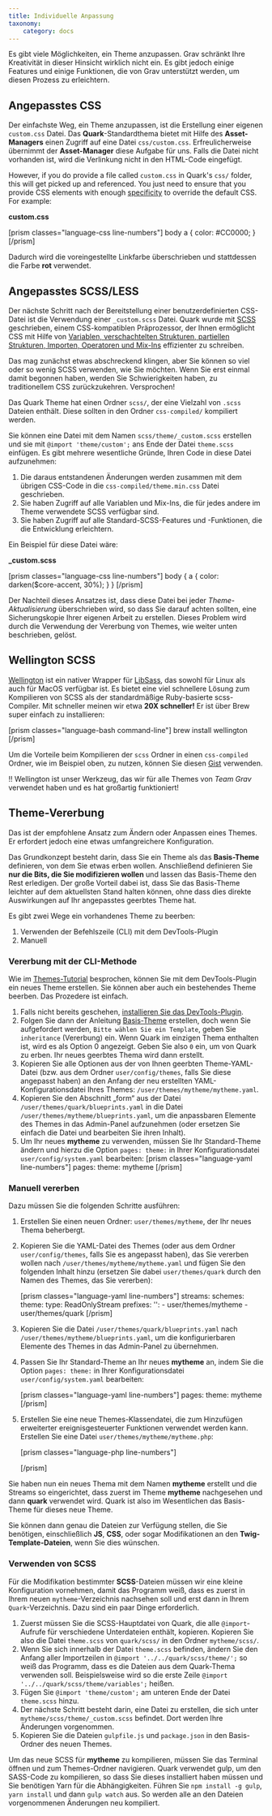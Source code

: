 ```yaml
---
title: Individuelle Anpassung
taxonomy:
    category: docs
---
```


Es gibt viele Möglichkeiten, ein Theme anzupassen. Grav schränkt Ihre Kreativität in dieser Hinsicht wirklich nicht ein. Es gibt jedoch einige Features und einige Funktionen, die von Grav unterstützt werden, um diesen Prozess zu erleichtern.

## Angepasstes CSS

Der einfachste Weg, ein Theme anzupassen, ist die Erstellung einer eigenen `custom.css` Datei. Das **Quark**-Standardthema bietet mit Hilfe des **Asset-Managers** einen Zugriff auf eine Datei `css/custom.css`. Erfreulicherweise übernimmt der **Asset-Manager** diese Aufgabe für uns. Falls die Datei nicht vorhanden ist, wird die Verlinkung nicht in den HTML-Code eingefügt.

However, if you do provide a file called `custom.css` in Quark's `css/` folder, this will get picked up and referenced. You just need to ensure that you provide CSS elements with enough [specificity](http://www.smashingmagazine.com/2007/07/27/css-specificity-things-you-should-know/) to override the default CSS. For example:

**custom.css**

[prism classes="language-css line-numbers"]
body a {
    color: #CC0000;
}
[/prism]

Dadurch wird die voreingestellte Linkfarbe überschrieben und stattdessen die Farbe **rot** verwendet.

## Angepasstes SCSS/LESS

Der nächste Schritt nach der Bereitstellung einer benutzerdefinierten CSS-Datei ist die Verwendung einer `_custom.scss` Datei. Quark wurde mit [SCSS](http://sass-lang.com/) geschrieben, einem CSS-kompatiblen Präprozessor, der Ihnen ermöglicht CSS mit Hilfe von [Variablen, verschachtelten Strukturen, partiellen Strukturen, Importen, Operatoren und Mix-Ins](http://sass-lang.com/guide) effizienter zu schreiben.

Das mag zunächst etwas abschreckend klingen, aber Sie können so viel oder so wenig SCSS verwenden, wie Sie möchten. Wenn Sie erst einmal damit begonnen haben, werden Sie Schwierigkeiten haben, zu traditionellem CSS zurückzukehren. Versprochen!

Das Quark Theme hat einen Ordner `scss/`, der eine Vielzahl von `.scss` Dateien enthält. Diese sollten in den Ordner `css-compiled/` kompiliert werden.

Sie können eine Datei mit dem Namen `scss/theme/_custom.scss` erstellen und sie mit `@import 'theme/custom';` ans Ende der Datei `theme.scss` einfügen. Es gibt mehrere wesentliche Gründe, Ihren Code in diese Datei aufzunehmen:

1. Die daraus entstandenen Änderungen werden zusammen mit dem übrigen CSS-Code in die `css-compiled/theme.min.css` Datei geschrieben.
2. Sie haben Zugriff auf alle Variablen und Mix-Ins, die für jedes andere im Theme verwendete SCSS verfügbar sind.
3. Sie haben Zugriff auf alle Standard-SCSS-Features und -Funktionen, die die Entwicklung erleichtern.

Ein Beispiel für diese Datei wäre:

**_custom.scss**

[prism classes="language-css line-numbers"]
body {
    a {
        color: darken($core-accent, 30%);
    }
}
[/prism]

Der Nachteil dieses Ansatzes ist, dass diese Datei bei jeder *Theme-Aktualisierung* überschrieben wird, so dass Sie darauf achten sollten, eine Sicherungskopie Ihrer eigenen Arbeit zu erstellen.  Dieses Problem wird durch die Verwendung der Vererbung von Themes, wie weiter unten beschrieben, gelöst.

## Wellington SCSS

[Wellington](https://github.com/wellington/wellington) ist ein nativer Wrapper für [LibSass](http://libsass.org/), das sowohl für Linux als auch für MacOS verfügbar ist. Es bietet eine viel schnellere Lösung zum Kompilieren von SCSS als der standardmäßige Ruby-basierte scss-Compiler. Mit schneller meinen wir etwa **20X schneller!** Er ist über Brew super einfach zu installieren:

[prism classes="language-bash command-line"]
brew install wellington
[/prism]

Um die Vorteile beim Kompilieren der `scss` Ordner in einen `css-compiled` Ordner, wie im Beispiel oben, zu nutzen, können Sie diesen [Gist](https://gist.github.com/rhukster/bcfe030e419028422d5e7cdc9b8f75a8) verwenden.

!! Wellington ist unser Werkzeug, das wir für alle Themes von _Team Grav_ verwendet haben und es hat großartig funktioniert!


## Theme-Vererbung

Das ist der empfohlene Ansatz zum Ändern oder Anpassen eines Themes. Er erfordert jedoch eine etwas umfangreichere Konfiguration.

Das Grundkonzept besteht darin, dass Sie ein Theme als das **Basis-Theme** definieren, von dem Sie etwas erben wollen. Anschließend definieren Sie **nur die Bits, die Sie modifizieren wollen** und lassen das Basis-Theme den Rest erledigen. Der große Vorteil dabei ist, dass Sie das Basis-Theme leichter auf dem aktuellsten Stand halten können, ohne dass dies direkte Auswirkungen auf Ihr angepasstes geerbtes Theme hat.

Es gibt zwei Wege ein vorhandenes Theme zu beerben:

1. Verwenden der Befehlszeile (CLI) mit dem DevTools-Plugin
2. Manuell

### Vererbung mit der CLI-Methode

Wie im [Themes-Tutorial](../theme-tutorial) besprochen, können Sie mit dem DevTools-Plugin ein neues Theme erstellen. Sie können aber auch ein bestehendes Theme beerben. Das Prozedere ist einfach.

1. Falls nicht bereits geschehen, [installieren Sie das DevTools-Plugin](../theme-tutorial#step-1-install-devtools-plugin).
2. Folgen Sie dann der Anleitung [Basis-Theme](../theme-tutorial#step-2-create-base-theme) erstellen, doch wenn Sie aufgefordert werden, `Bitte wählen Sie ein Template`, geben Sie `inheritance` (Vererbung) ein. Wenn Quark im einzigen Thema enthalten ist, wird es als Option 0 angezeigt. Geben Sie also `0` ein, um von Quark zu erben. Ihr neues geerbtes Thema wird dann erstellt.
3. Kopieren Sie alle Optionen aus der von Ihnen geerbten Theme-YAML-Datei (bzw. aus dem Ordner `user/config/themes`, falls Sie diese angepasst haben) an den Anfang der neu erstellten YAML-Konfigurationsdatei Ihres Themes: `/user/themes/mytheme/mytheme.yaml`.
4. Kopieren Sie den Abschnitt „form“ aus der Datei `/user/themes/quark/blueprints.yaml` in die Datei `/user/themes/mytheme/blueprints.yaml`, um die anpassbaren Elemente des Themes in das Admin-Panel aufzunehmen (oder ersetzen Sie einfach die Datei und bearbeiten Sie ihren Inhalt).
5. Um Ihr neues **mytheme** zu verwenden, müssen Sie Ihr Standard-Theme ändern und hierzu die Option `pages: theme:` in Ihrer Konfigurationsdatei `user/config/system.yaml` bearbeiten:
   [prism classes="language-yaml line-numbers"]
   pages:
     theme: mytheme
   [/prism]

### Manuell vererben

Dazu müssen Sie die folgenden Schritte ausführen:

1. Erstellen Sie einen neuen Ordner: `user/themes/mytheme`, der Ihr neues Thema beherbergt.
2. Kopieren Sie die YAML-Datei des Themes (oder aus dem Ordner `user/config/themes`, falls Sie es angepasst haben), das Sie vererben wollen nach `/user/themes/mytheme/mytheme.yaml` und fügen Sie den folgenden Inhalt hinzu (ersetzen Sie dabei `user/themes/quark` durch den Namen des Themes, das Sie vererben):

   [prism classes="language-yaml line-numbers"]
   streams:
     schemes:
       theme:
         type: ReadOnlyStream
         prefixes:
           '':
             - user/themes/mytheme
             - user/themes/quark
   [/prism]

3. Kopieren Sie die Datei `/user/themes/quark/blueprints.yaml` nach `/user/themes/mytheme/blueprints.yaml`, um die konfigurierbaren Elemente des Themes in das Admin-Panel zu übernehmen.

4. Passen Sie Ihr Standard-Theme an Ihr neues **mytheme** an, indem Sie die Option `pages: theme:` in Ihrer Konfigurationsdatei `user/config/system.yaml` bearbeiten:

   [prism classes="language-yaml line-numbers"]
   pages:
     theme: mytheme
   [/prism]

5. Erstellen Sie eine neue Themes-Klassendatei, die zum Hinzufügen erweiterter ereignisgesteuerter Funktionen verwendet werden kann. Erstellen Sie eine Datei `user/themes/mytheme/mytheme.php`:

   [prism classes="language-php line-numbers"]
   <?php
   namespace Grav\Theme;

   class Mytheme extends Quark
   {
       // Some new methods, properties etc.
   }
   ?>
   [/prism]

Sie haben nun ein neues Thema mit dem Namen **mytheme** erstellt und die Streams so eingerichtet, dass zuerst im Theme **mytheme** nachgesehen und dann **quark** verwendet wird.  Quark ist also im Wesentlichen das Basis-Theme für dieses neue Theme.

Sie können dann genau die Dateien zur Verfügung stellen, die Sie benötigen, einschließlich **JS**, **CSS**, oder sogar Modifikationen an den **Twig-Template-Dateien**, wenn Sie dies wünschen.

### Verwenden von SCSS

Für die Modifikation bestimmter **SCSS**-Dateien müssen wir eine kleine Konfiguration vornehmen, damit das Programm weiß, dass es zuerst in Ihrem neuen `mytheme`-Verzeichnis nachsehen soll und erst dann in Ihrem `Quark`-Verzeichnis. Dazu sind ein paar Dinge erforderlich.

1. Zuerst müssen Sie die SCSS-Hauptdatei von Quark, die alle `@import`-Aufrufe für verschiedene Unterdateien enthält, kopieren. Kopieren Sie also die Datei `theme.scss` von `quark/scss/` in den Ordner `mytheme/scss/`.
2. Wenn Sie sich innerhalb der Datei `theme.scss` befinden, ändern Sie den Anfang aller Importzeilen in `@import '../../quark/scss/theme/';` so weiß das Programm, dass es die Dateien aus dem Quark-Thema verwenden soll. Beispielsweise wird so die erste Zeile `@import '../../quark/scss/theme/variables';` heißen.
3. Fügen Sie `@import 'theme/custom';` am unteren Ende der Datei `theme.scss` hinzu.
4. Der nächste Schritt besteht darin, eine Datei zu erstellen, die sich unter `mytheme/scss/theme/_custom.scss` befindet. Dort werden Ihre Änderungen vorgenommen.
5. Kopieren Sie die Dateien `gulpfile.js` und `package.json` in den Basis-Ordner des neuen Themes.

Um das neue SCSS für **mytheme** zu kompilieren, müssen Sie das Terminal öffnen und zum Themes-Ordner navigieren. Quark verwendet gulp, um den SASS-Code zu kompilieren, so dass Sie dieses installiert haben müssen und Sie benötigen Yarn für die Abhängigkeiten. Führen Sie `npm install -g gulp`, `yarn install` und dann `gulp watch` aus. So werden alle an den Dateien vorgenommenen Änderungen neu kompiliert.
